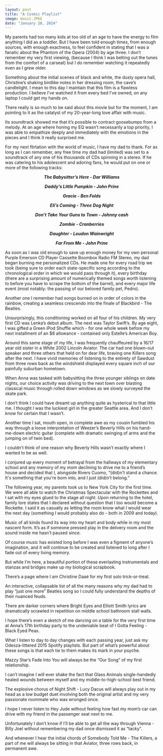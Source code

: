 ```yaml
---
layout: post
title: "A Cosmic Playlist"
image: music.JPEG
date: "January 20, 2024"
---
```


My parents had too many kids at too old of an age to have the energy to film anything I did as a toddler. But I have been told enough times, from enough sources, with enough exactness, to feel confident in stating that I was a fanatic about the Phantom of the Opera (2004) by age three. I don’t remember my very first viewing, (because I think I was belting out the tunes from the comfort of a carseat) but I do remember watching it repeatedly even as I grew older. 

Something about the initial scenes of black and white, the dusty opera hall, Christine’s shaking birdlike notes in her dressing room, the cave’s candlelight. I mean to this day I maintain that this film is a flawless production. I believe I’ve watched it from every bed I’ve owned, on any laptop I could get my hands on.

There really is so much to be said about this movie but for the moment, I am pointing to it as the catalyst of my 20-year-long love affair with music. 

Its soundtrack showed me that it’s possible to contract goosebumps from a melody. At an age where honing my EQ wasn’t necessarily a top priority, I was able to empathize deeply and immediately with the emotions in the pieces and I think it really surprised me.

For my next flirtation with the world of music, I have my dad to thank. For as long as I can remember, any free time my dad had (limited) was set to a soundtrack of any one of his thousands of CDs spinning in a stereo. If he was catering to his adolescent and adoring fans, he would put on one or more of the following tracks:

***<p style="text-align: center;">The Babysitter’s Here - Dar Williams</p>***
***<p style="text-align: center;">Daddy’s Little Pumpkin - John Prine</p>***
***<p style="text-align: center;">Gracie - Ben Folds</p>***
***<p style="text-align: center;">Eli’s Coming - Three Dog Night</p>***
***<p style="text-align: center;">Don’t Take Your Guns to Town - Johnny cash</p>***
***<p style="text-align: center;">Zombie - Cranberries</p>***
***<p style="text-align: center;">Daughter - Loudon Wainwright</p>***
***<p style="text-align: center;">Far From Me - John Prine</p>***

As soon as I was old enough to save up enough money for my own personal Purple Emerson CD Player Cassette Boombox Radio FM Stereo, my dad began burning me personalized CDs. He made one for every road trip we took (being sure to order each state-specific song according to the chronological order in which we would pass through it), every birthday (there are a surprising amount of numerically themed songs worth listening to before you have to scrape the bottom of the barrel), and every major life event (most notably: the passing of our beloved family pet, Pedro). 

Another one I remember had songs burned on in order of colors in the rainbow, creating a seamless crescendo into the finale of Blackbird - The Beatles.

Unsurprisingly, this conditioning worked on all four of his children. My very first CD was Lenka’s debut album. The next was Taylor Swift’s. By age eight, I was gifted a Green iPod Shuffle which - for one whole week before my next installment of an $8 allowance - contained only Estelle’s American Boy. 

Around this same stage of my life, I was frequently chauffeured by a 16/17 year old sister in a White 2002 Lincoln Aviator. The car had one blown-out speaker and three others that held on for dear life, braving one Killers song after the next. I have vivid memories of listening to the entirety of Sawdust from three rows back as the windshield displayed every square inch of our painfully suburban hometown.

When Anna was tasked with babysitting the three younger siblings on date nights, our choice activity was driving to the next town over blasting classical music through rolled down windows as we slowly surveyed the skate park. 

I don’t think I could have dreamt up anything quite as hysterical to that little me. I thought I was the luckiest girl in the greater Seattle area. And I don’t know for certain that I wasn’t.

Another time I sat, mouth open, in complete awe as my cousin fumbled his way through a loose interpretation of Weezer’s Beverly Hills on his hand-me-down electric guitar (complete with dramatic swinging of arms and the jumping on of twin bed).

I couldn’t think of one reason why Beverly Hills wasn’t exactly where I wanted to be as well. 

I conjured up every moment of betrayal from the hallways of my elementary school and any memory of my mom declining to drive me to a friend’s house and decided that I, alongside Rivers Cuomo, “(did)n't stand a chance. It's something that you're born into, and I just (did)n’t belong.”

The following year, my parents took us to New York City for the first time. We were all able to watch the Christmas Spectacular with the Rockettes and I sat with my eyes glued to the stage all night. Upon returning to the hotel, family lore states that I declared without question that I too would become a Rockette. I said it as casually as letting the room know what I would wear the next day (something I would probably also do - both in 2009 and today).

Music of all kinds found its way into my heart and body while in my most nascent form. It’s as if someone pressed play in the delivery room and the sound inside me hasn’t paused since. 


Of course music has existed long before I was even a figment of anyone’s imagination, and it will continue to be created and listened to long after I fade out of every living memory.

But while I’m here, a beautiful portion of these everlasting instrumentals and stanzas and bridges make up my biological scrapbook. 

There’s a page where I am Christine Daaé for my first solo trick-or-treat. 

An interactive, collapsable list of all the many reasons why my dad had to play “just one more” Beatles song so I could fully understand the depths of their nuanced feuds.

There are darker corners where Bright Eyes and Elliott Smith lyrics are dramatically scrawled in repetition on middle school bathroom stall walls. 

I hope there’s even a sketch of me dancing on a table for the very first time at Anna’s 17th birthday party to the undeniable beat of I Gotta Feeling - Black Eyed Peas.

What I listen to day to day changes with each passing year, just ask my Odesza-littered 2015 Spotify playlists. But part of what’s powerful about these songs is that each tie to them makes its mark in your psyche.

Mazzy Star’s Fade Into You will always be the “Our Song” of my first relationship.

I can’t imagine I will ever shake the fact that Glass Animals single-handedly healed wounds between myself and my middle-to-high-school best friend.

The explosive chorus of Night Shift - Lucy Dacus will always play out in my head as a low budget duet involving both the original artist and my very passionate roommate who was wronged once.

I hope I never listen to Hey Jude without feeling how fast my mom’s car can drive with my friend in the passenger seat next to me.

Unfortunately I don’t know if I’ll be able to get all the way through Vienna - Billy Joel without remembering my dad once dismissed it as “tacky”.

And whenever I hear the initial chords of Somebody Told Me - The Killers, a part of me will always be sitting in that Aviator, three rows back, in permanent awe.
